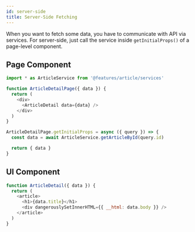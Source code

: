 ```yaml
---
id: server-side
title: Server-Side Fetching
---
```


When you want to fetch some data, you have to communicate with API via services. For server-side, just call the service inside ```getInitialProps()``` of a page-level component.

## Page Component

```javascript
import * as ArticleService from '@features/article/services'

function ArticleDetailPage({ data }) {
  return (
    <div>
      <ArticleDetail data={data} />
    </div>
  )
}

ArticleDetailPage.getInitialProps = async ({ query }) => {
  const data = await ArticleService.getArticleById(query.id)

  return { data }
}
```

## UI Component

```javascript
function ArticleDetail({ data }) {
  return (
    <article>
      <h1>{data.title}</h1>
      <div dangerouslySetInnerHTML={{ __html: data.body }} />
    </article>
  )
}
```
